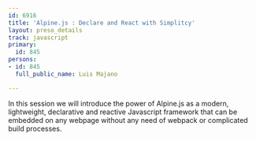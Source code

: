 ```yaml
---
id: 6916
title: 'Alpine.js : Declare and React with Simplitcy'
layout: preso_details
track: javascript
primary:
  id: 845
persons:
- id: 845
  full_public_name: Luis Majano

---
```

In this session we will introduce the power of Alpine.js as a modern, lightweight, declarative and reactive Javascript framework that can be embedded on any webpage without any need of webpack or complicated build processes.